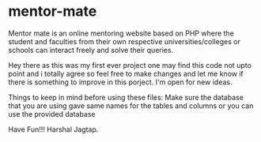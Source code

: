 # mentor-mate
Mentor mate is an online mentoring website based on PHP
where the student and faculties from their own respective universities/colleges or schools can interact freely and solve their queries.

Hey there as this was my first ever project one may find this code not upto point and i totally agree
so feel free to make changes and let me know if there is something to improve in this porject. 
I'm open for new ideas.

Things to keep in mind before using these files:
   Make sure the database that you are using gave same names for the tables and columns or you can 
   use the provided database  

Have Fun!!!
Harshal Jagtap.
